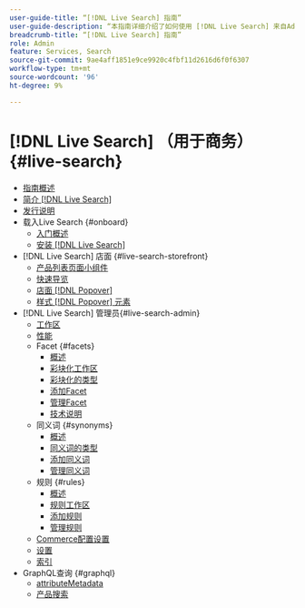 ```yaml
---
user-guide-title: “[!DNL Live Search] 指南”
user-guide-description: “本指南详细介绍了如何使用 [!DNL Live Search] 来自Adobe Commerce。”
breadcrumb-title: “[!DNL Live Search] 指南”
role: Admin
feature: Services, Search
source-git-commit: 9ae4aff1851e9ce9920c4fbf11d2616d6f0f6307
workflow-type: tm+mt
source-wordcount: '96'
ht-degree: 9%

---
```


# [!DNL Live Search] （用于商务） {#live-search}

- [指南概述](guide-overview.md)
- [简介 [!DNL Live Search]](overview.md)
- [发行说明](release-notes.md)
- 载入Live Search {#onboard}
   - [入门概述](onboarding-overview.md)
   - [安装 [!DNL Live Search]](install.md)
- [!DNL Live Search] 店面 {#live-search-storefront}
   - [产品列表页面小组件](plp-styling.md)
   - [快速导览](quick-tour.md)
   - [店面 [!DNL Popover]](storefront-popover.md)
   - [样式 [!DNL Popover] 元素](storefront-popover-styling.md)
- [!DNL Live Search] 管理员{#live-search-admin}
   - [工作区](workspace.md)
   - [性能](performance.md)
   - Facet {#facets}
      - [概述](facets.md)
      - [彩块化工作区](faceting-workspace.md)
      - [彩块化的类型](facets-type.md)
      - [添加Facet](facets-add.md)
      - [管理Facet](facets-manage.md)
      - [技术说明](facet-technical-notes.md)
   - 同义词 {#synonyms}
      - [概述](synonyms.md)
      - [同义词的类型](synonyms-type.md)
      - [添加同义词](synonyms-add.md)
      - [管理同义词](synonyms-manage.md)
   - 规则 {#rules}
      - [概述](rules.md)
      - [规则工作区](rules-workspace.md)
      - [添加规则](rules-add.md)
      - [管理规则](rules-manage.md)
   - [Commerce配置设置](configuration.md)
   - [设置](settings.md)
   - [索引](indexing.md)
- GraphQL查询 {#graphql}
   - [attributeMetadata](https://developer.adobe.com/commerce/webapi/graphql/schema/live-search/queries/attribute-metadata/)
   - [产品搜索](https://developer.adobe.com/commerce/webapi/graphql/schema/live-search/queries/product-search/)